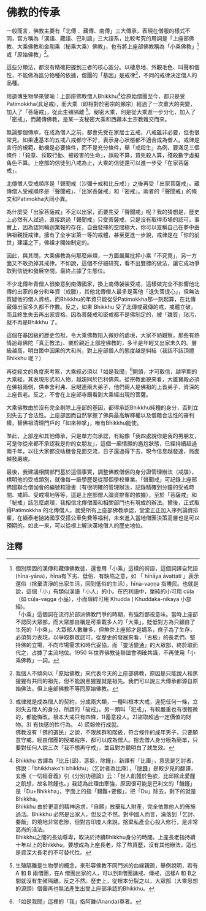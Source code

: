 ﻿# 佛教的传承

一般而言，佛教主要有「北傳 、藏傳、南傳」三大傳承，表現在僧服的樣式不同，官方稱為「漢語、藏語、巴利語」三大語系，比較考究的用詞是「上座部佛教、大乘佛教和金剛乘（秘乘大乘）佛教」，也有將上座部佛教稱為「小乘佛教」[^1]或「原始佛教」[^2]。

這些分類法，都沒有精確把握到三者的核心區分。以棲息地、外觀毛色、叫聲和個性，不能做為區分物種的依據，僧團的「基因」是戒律[^3]，不同的戒律決定僧人的品種。

用遺傳生物學來譬喻：上部座佛教僧人Bhikkhu[^4]從原始僧團至今，都只是受Patimokkha(具足戒)，而大乘（即相對於密宗的顯宗）經過了一次重大的突變，加入了「菩薩戒」，從此生殖隔離 [^5]。秘密大乘，則是從大乘進一步分化，加入了「密戒」，而藏傳佛教，是某一支秘密大乘和西藏本土宗教雜交而來。

無論那個傳承，在成為僧人之前，都會先受在家居士五戒，八戒雖非必要，但也很常見。如果連基本的五戒八戒都守不好，表示身心狀態都不適合成為僧人。戒律是言行的規範，動機是必要條件，而不是充分條件，舉「戒殺生」為例，要滿足三個條件：「殺意、採取行動、被殺害的生命」，誤殺不算，買兇殺人算，殘殺數字虛擬角色不算。上座部的信徒到八戒為止，大乘的信徒還可以進一步受「在家菩薩戒」。

北傳僧人受戒順序是「聲聞戒（沙彌十戒和比丘戒）」之後再受「出家菩薩戒」。藏傳僧人受戒順序是「聲聞戒」、「出家菩薩戒」和「密戒」。兩者的「聲聞戒」的條文和Patimokha大同小異。

為什麼受「出家菩薩戒」不足以出家，而要先受「聲聞戒」呢？我的猜想是，歷史上必然有人試過，直接跳過「聲聞戒」只受菩薩戒，只是沒有取得市場的認可。事實上，因為認同輪迴業報的存在，自由發揮的空間極大，你可以宣稱自己在夢中由佛祖親授戒律，擁有了全宇宙第一等的戒體，甚至更進一步說，戒律是在「你的前世」建議之下，佛祖才開始制定的。

因此，與其問，大乘佛教為何那麼麻煩，一方面嚴厲批抨小乘「不究竟」，另一方面又不敢扔掉其戒律。不如說，這個不仔細研究，看不出雙標的做法，讓它成功爭取到信徒和發展空間，最終占據了生態位。

不少北傳年青僧人很樂意到南傳國家，換上南傳袈裟受戒，這樣做完全不影響他北傳的出家的身分和年資（戒臘），其他北傳僧人最多是罵他「退失菩提心」，但無法質疑他的僧人資格。而Bhikkhu的年資只能從受Patimokkha那一刻起算，在北傳藏傳出家多久都不作數。反之，如果 Bhikkhu 受了北傳或藏傳的戒，戒體立破，而且終生失去再出家資格。因為菩薩戒和密戒都不是佛制定的，被「雜質」玷污，就不再是Bhikkhu 了。

這個在基因級的歷史包袱，令大乘佛教陷入微妙的處境，大家不妨觀察，那些有熱情追尋佛陀「真正教法」、樂於親近上部座佛教的，多半是年輕又出家未久的。層級越高，明白箇中因果的大和尚，對上座部僧人的態度越是糾結（我該不該頂禮 Bhikkhu 呢？）

再從經文的角度來考察，大乘經必須以「如是我聞」[^6]開頭，才可取信，越早期的大乘經，其表現形式和人物，越趨同於巴利佛典。從宗教面貌來看，大雄寶殿必須在佛祖兩側，供奉舍利弗、目睷連兩大弟子，他們兩人是佛祖的上首弟子、資深的上座長老。反之，不會在上座部寺廟看到大乘經出現的菩薩。

大乘佛教由於沒有完全剔除上座部的基因，都得承認Bhikkhu純種的身分，否則立刻失去了合法性。上座部因而自然掌握了佛典最高解釋權以及僧籍合法性的審判權，替佛祖清理門戶的「如來神掌」，唯有Bhikkhu能使。

準此，上部座和其他傳承，只是單方向承認，有點像「我四處說你是我的男朋友，可是你從來都不承認我是你的女朋友」，這個一廂情願的尷尬狀態，已經持續超過兩千年，以往大家都沒啥機會見面交流，日子還過得下去，現今信息越發達，局面越發嚴峻。

最後，我建議相關部門基於這個事實，調整佛教僧侶的身分證管理辦法（戒牒），標明他的受戒類別，就像每一級學歷是從那個學校畢業。「聲聞戒」可記錄上座部佛國聯合僧伽會的編號和證書（有很明確的管理辦法，記錄精確到分鐘的受戒時間、戒師、受戒場地等等，這是上座部僧人論資排輩的依據），至於「菩薩戒」和「秘戒」該怎麼處理，我相信北傳僧團和相關部門也有現成的辦法。爾後，正式取得Patimokkha 的北傳僧人，就受所有上座部佛教承認，堂堂正正加入序列論資排輩，在緬泰老撾諸國享受搭公車免費等福利，未來進入當地僧團決策高層也是可以預期的。如此一來，可以從根上解決漢地僧人的歷史地位。

## 注釋

[^1]: 個別頑固的漢傳和藏傳佛教徒，還會用「小乘」這樣的術語，這個詞譯自梵語(hīna-yāna)，hīna有下劣、低俗、有缺陷之意，如 「 hīnāya āvattati 」表示還俗（捨棄清淨的出家生活，回到低俗的生活），hīna-vaṇṇa 指賤民。也就是說，這個「小」有類似漢語「小人」的小。在巴利語中，單純的小可用 cūḷa （如 cūḷa-vagga 小品），小而瑣碎可用 Khudda ( Khuddaka-nikaya 小部經)。<br/>「小乘」這個詞在流行於部派佛教鬥爭的時期，有強烈鄙視意味。當時上座部不認同大眾部，而大眾部自稱是可乘載多人的「大乘」，貶低對方為只顧自了生死的「小乘」。大眾部人數雖多，但無奈上座部才是嫡系，庶子為了生存，必須努力表現，以爭取群眾認可。從歷史的發展來看，「古板」的長老們、堅持佛的立場，不向市場需求和時代妥協，而「靈活變通」的大眾部，終於取而代之，占據了主流地位。1950 年世界佛教徒聯誼會明確共識，不再使用「小乘佛教」一詞。


[^2]: 我個人不傾向以「原始佛教」來代表今天的上座部佛教，原因是只能說人和黑猩猩有共同的祖先，但不能說黑猩猩就是祖先。我們可以說三大傳承都源自原始佛法，但上座部佛教不等同原始佛教。

[^3]: 戒律就是成為僧人的契約，分成兩大類，一種叫根本大戒，違犯任何一條，立刻失去僧人的身分，所謂的「破戒」。另一類叫「犯戒」，有較嚴重也有很輕微的，都能悔改。根本大戒只有四條，1)蓄意殺人。2)盜取超過一定價值的財物。3) 有快感的性行為。 4) 謊報修行成就。<br/>佛教沒有「佛的選民」之說，不限族群和階級，符合條件的成年男子，只要願意守戒，經由僧團的授戒程序，都可以成為僧人。捨去僧人身分極為簡單，只要對任何人說三次「我不想再守戒」，並且對方聽明白了就生效。

[^4]: Bhikkhu 古譯為「比丘(邱)，苾芻，除饉」，新譯有「比庫」，意思是乞討者，佛說：「bhikkhako’ti bhikkhu」（乞討者為比庫），「[除饉](https://cbetaonline.dila.edu.tw/search/?q=%E9%99%A4%E9%A5%89&lang=zh)」是較少見的翻譯，玄應《一切經音義》引《分別功德論》云：「世人飢饉於色欲，比邱除此愛饉之飢想，故名除饉也。」我認為此理由牽強，原因很可能是巴利文的「饑饉」是「Du+Bhikkha」，字面上的指「艱難+要飯」，把「Du」除去，剩下的就是Bhikkha。<br/>Bhikkhu 由於更高的精神追求，「自願」放棄私人財產，完全依靠他人的佈施過活。Bhikkhu 必然是出家人，但反之不然。對中國人而言，淪落到「乞討、要飯」的境地非常悲慘，但對古印度人來說，捨棄私產全心投入修行，是非常高尚的活法。<br/>Bhikkhu之間的長幼尊卑，取決於持續Bhikkhu身分的時間。上座長老指持續十年以上的Bhikkhu，要想成為上座長老，除了熬資歷，沒有其他辦法，這也是資深大長老的不可替代性。

[^5]: 生殖隔離是生物學的概念，來形容佛教不同門派的血緣親疏，舉例說明，若有 A 和 B 兩僧團，在A 僧團出家的人，可以到B僧團誦戒、傳戒，這樣A 和 B之間就沒有生殖隔離。反之不然。歷史上，從根本分裂之以，大眾部（大乘思想的源頭）僧團再也無法產生出受上座部承認的Bhikkhu。

[^6]: 「如是我聞」這裡的「我」指阿難(Ananda)尊者。
